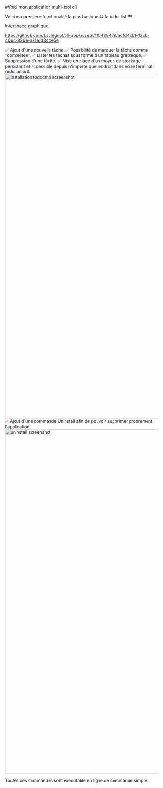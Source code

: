 #Voici mon application multi-tool cli

Voici ma premiere fonctionalité la plus basique 😀 la todo-list !!!!


Interphace graphique:

https://github.com/Lachignol/cli-app/assets/110435478/acfd42b1-12cb-406c-826e-a31e1d844e5e

✅ Ajout d'une nouvelle tâche.
✅ Possibilité de marquer la tâche comme "complétée".
✅ Lister les tâches sous forme d'un tableau graphique.
✅ Suppression d'une tâche.
✅ Mise en place d'un moyen de stockage persistant et accessible depuis n'importe quel endroit dans votre terminal (bdd sqlite3.
<img width="1133" alt="installation:todocmd screenshot" src="https://github.com/Lachignol/cli-app/assets/110435478/a4a2c0b0-66cd-4d9f-ac3d-1bbda79c7fd5">
✅ Ajout d'une commande Uninstall afin de pouvoir supprimer proprement l'application.
<img width="1133" alt="uninstall screenshot" src="https://github.com/Lachignol/cli-app/assets/110435478/cf43a513-d0e7-48b0-ae64-f18b0db4530d">

Toutes ces commandes sont executable en ligne de commande simple.



